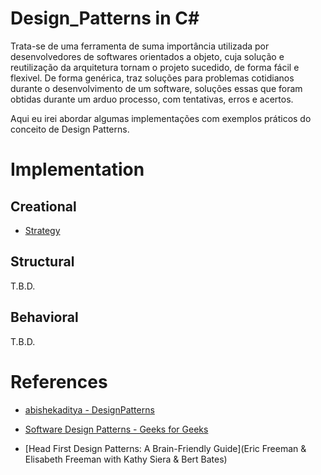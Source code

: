 # Design_Patterns in C#
Trata-se de uma ferramenta de suma importância utilizada por desenvolvedores de softwares orientados a objeto, cuja solução e reutilização da arquitetura tornam o projeto sucedido, de forma fácil e flexivel.
De forma genérica, traz soluções para problemas cotidianos durante o desenvolvimento de um software, soluções essas que foram obtidas durante um arduo processo, com tentativas, erros e acertos.


Aqui eu irei abordar algumas implementações com exemplos práticos do conceito de Design Patterns.


# Implementation

## Creational
* [Strategy](/StrategyPatterns)
## Structural
T.B.D.
## Behavioral
T.B.D.

# References
* [abishekaditya - DesignPatterns](https://github.com/abishekaditya/DesignPatterns)

* [Software Design Patterns - Geeks for Geeks](https://www.geeksforgeeks.org/software-design-patterns/)

* [Head First Design Patterns: A Brain-Friendly Guide](Eric Freeman & Elisabeth Freeman with Kathy Siera & Bert Bates)
